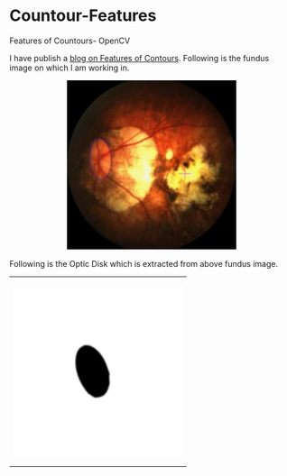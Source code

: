 # Countour-Features
Features of Countours- OpenCV

I have publish a [blog on Features of Contours](https://zawster.wordpress.com/2020/03/15/opencv-features-of-contours/). 
Following is the fundus image on which I am working in.

<p align="center">
  <img width="300" height="300" src="https://github.com/zawster/Countour-Features/blob/master/images/fundus.jpg">
</p>

Following is the Optic Disk which is extracted from above fundus image.
<table><tr><td>
  <p align="center">
    <img width="300" height="300" src="https://github.com/zawster/Countour-Features/blob/master/images/fundus-mask.png">
  </p>
 </td></tr></table>


